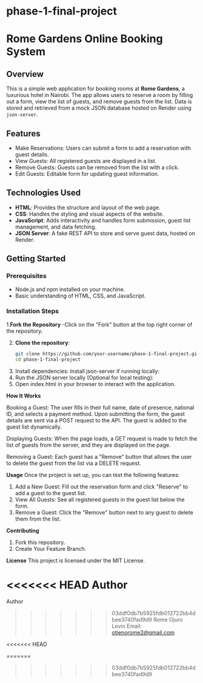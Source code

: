 # phase-1-final-project

# Rome Gardens Online Booking System

## Overview
This is a simple web application for booking rooms at **Rome Gardens**, a luxurious hotel in Nairobi. The app allows users to reserve a room by filling out a form, view the list of guests, and remove guests from the list. Data is stored and retrieved from a mock JSON database hosted on Render using `json-server`.

## Features

- Make Reservations: Users can submit a form to add a reservation with guest details.
- View Guests: All registered guests are displayed in a list.
- Remove Guests: Guests can be removed from the list with a click.
- Edit Guests: Editable form for updating guest information.

## Technologies Used

- **HTML**: Provides the structure and layout of the web page.
- **CSS**: Handles the styling and visual aspects of the website.
- **JavaScript**: Adds interactivity and handles form submission, guest list management, and data fetching.
- **JSON Server**: A fake REST API to store and serve guest data, hosted on Render.

## Getting Started

### Prerequisites

- Node.js and npm installed on your machine.
- Basic understanding of HTML, CSS, and JavaScript.

### Installation Steps
1.**Fork the Repository**
-Click on the "Fork" button at the top right corner of the repository.

2. **Clone the repository**:
   ```bash
   git clone https://github.com/your-username/phase-1-final-project.git
   cd phase-1-final-project

3. Install dependencies: Install json-server if running locally:
4. Run the JSON server locally (Optional for local testing):
5. Open index.html in your browser to interact with the application.


**How It Works**

Booking a Guest:
The user fills in their full name, date of presence, national ID, and selects a payment method.
Upon submitting the form, the guest details are sent via a POST request to the API.
The guest is added to the guest list dynamically.

Displaying Guests:
When the page loads, a GET request is made to fetch the list of guests from the server, and they are displayed on the page.

Removing a Guest:
Each guest has a "Remove" button that allows the user to delete the guest from the list via a DELETE request.


**Usage**
Once the project is set up, you can test the following features:

1. Add a New Guest: Fill out the reservation form and click "Reserve" to add a guest to the guest list.
2. View All Guests: See all registered guests in the guest list below the form.
3. Remove a Guest: Click the "Remove" button next to any guest to delete them from the list.


**Contributing**
1. Fork this repository.
2. Create Your Feature Branch.


**License**
This project is licensed under the MIT License.

<<<<<<< HEAD
**Author**
=======
Author
>>>>>>> 03ddf0db7b5925fdb012722bb4dbee3740fad9d9
Rome Ojuro Levin
Email: otienorome2@gmail.com


<<<<<<< HEAD

=======
>>>>>>> 03ddf0db7b5925fdb012722bb4dbee3740fad9d9
